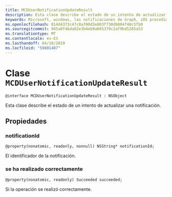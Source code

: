 ```yaml
---
title: MCDUserNotificationUpdateResult
description: Esta clase describe el estado de un intento de actualizar una notificación.
keywords: Microsoft, windows, las notificaciones de Graph, iOS procedimientos, procedimientos iPhone
ms.openlocfilehash: 814d4373c47c8af00d3e003f730db804f48c5fb0
ms.sourcegitcommit: 945a0f4bda02e3b4eb9a665379c2af9bd5285a53
ms.translationtype: MT
ms.contentlocale: es-ES
ms.lasthandoff: 04/18/2019
ms.locfileid: "59801487"
---
```

# <a name="class-mcdusernotificationupdateresult"></a>Clase `MCDUserNotificationUpdateResult`

```
@interface MCDUserNotificationUpdateResult : NSObject
```

Esta clase describe el estado de un intento de actualizar una notificación.

## <a name="properties"></a>Propiedades

### <a name="notificationid"></a>notificationId
`@property(nonatomic, readonly, nonnull) NSString* notificationId;`

El identificador de la notificación.

### <a name="succeeded"></a>se ha realizado correctamente
`@property(nonatomic, readonly) Succeeded succeeded;`

Si la operación se realizó correctamente. 
